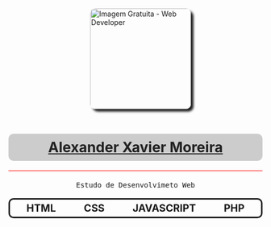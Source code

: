 <html>
<body>

<div style="display: flex;justify-content: center;width: 100%;
padding: 10px" >
    <img style="width: 200px; border-radius: 10px; box-shadow: 5px 5px 4px #212121;" src="https://cdn.pixabay.com/photo/2018/09/08/22/37/software-3663509_960_720.jpg" alt="Imagem Gratuita - Web Developer">
</div>

<h1 style="background-color:#ccc; display: flex; justify-content: center; align-items: center; padding: 10px; border-radius: 10px;">
    <a style="color: #212121;display: flex;justify-content: center;align-items: center;" href="">Alexander Xavier Moreira</a>
</h1>

<hr style="background-color:red;">

<h4 style="font-family: monospace; font-weight: 100;text-align: center;">Estudo de Desenvolvimeto Web</h4>

<div style="border-radius: 10px;padding: 5px;border: 3px solid;display: flex; align-items: center; justify-content: space-around;">
    <li style="  text-transform: uppercase; list-style: none; font-size: 20px; font-weight: bolder;">html</li>
    <li style="  text-transform: uppercase; list-style: none; font-size: 20px; font-weight: bolder;">css</li>
    <li style="  text-transform: uppercase; list-style: none; font-size: 20px; font-weight: bolder;">javascript</li>
    <li style="  text-transform: uppercase; list-style: none; font-size: 20px; font-weight: bolder;">php</li>
</div>

</br>
</br>

</body>

</html>